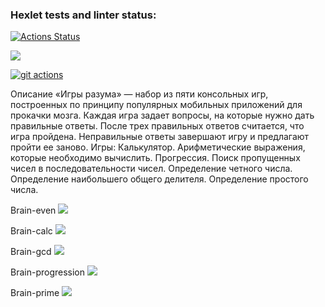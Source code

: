 ### Hexlet tests and linter status:
[![Actions Status](https://github.com/pavelpminaev/python-project-lvl1/workflows/hexlet-check/badge.svg)](https://github.com/pavelpminaev/python-project-lvl1/actions)

<a href="https://codeclimate.com/github/codeclimate/codeclimate/maintainability"><img src="https://api.codeclimate.com/v1/badges/a99a88d28ad37a79dbf6/maintainability" /></a>

[![git actions](https://github.com/pavelpminaev/python-project-lvl1/actions/workflows/github-actions.yml/badge.svg)](https://github.com/pavelpminaev/python-project-lvl1/actions/workflows/github-actions.yml)

Описание
«Игры разума» — набор из пяти консольных игр, построенных по принципу популярных мобильных приложений для прокачки мозга. Каждая игра задает вопросы, на которые нужно дать правильные ответы. После трех правильных ответов считается, что игра пройдена. Неправильные ответы завершают игру и предлагают пройти ее заново. 
Игры:
Калькулятор. Арифметические выражения, которые необходимо вычислить.
Прогрессия. Поиск пропущенных чисел в последовательности чисел.
Определение четного числа.
Определение наибольшего общего делителя.
Определение простого числа.

Brain-even
<a href="https://asciinema.org/a/NoKlfF19y62pZnuaPZqtlmJpp" target="_blank"><img src="https://asciinema.org/a/NoKlfF19y62pZnuaPZqtlmJpp.svg" /></a>

Brain-calc
<a href="https://asciinema.org/a/bnBAQfBlUTuP5LsBqe3J3sQx2" target="_blank"><img src="https://asciinema.org/a/bnBAQfBlUTuP5LsBqe3J3sQx2.svg" /></a>

Brain-gcd
<a href="https://asciinema.org/a/0f2ee0bj89gdOuIlWX4tmK5N1" target="_blank"><img src="https://asciinema.org/a/0f2ee0bj89gdOuIlWX4tmK5N1.svg" /></a>

Brain-progression
<a href="https://asciinema.org/a/WayISgGg3shU67imq02EhHyRU" target="_blank"><img src="https://asciinema.org/a/WayISgGg3shU67imq02EhHyRU.svg" /></a>

Brain-prime
<a href="https://asciinema.org/a/2zu1ylUNWduUH6kizagxiiUpM" target="_blank"><img src="https://asciinema.org/a/2zu1ylUNWduUH6kizagxiiUpM.svg" /></a>
